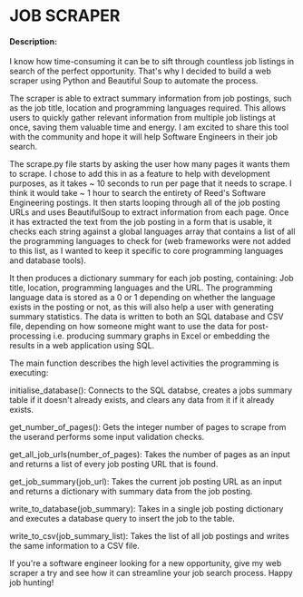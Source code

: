 # JOB SCRAPER

#### Description:
I know how time-consuming it can be to sift through countless job listings in search of the perfect opportunity. That's why I decided to build a web scraper using Python and Beautiful Soup to automate the process.

The scraper is able to extract summary information from job postings, such as the job title, location and programming languages required. This allows users to quickly gather relevant information from multiple job listings at once, saving them valuable time and energy. I am excited to share this tool with the community and hope it will help Software Engineers in their job search.

The scrape.py file starts by asking the user how many pages it wants them to scrape. I chose to add this in as a feature to help with development purposes, as it takes ~ 10 seconds to run per page that it needs to scrape. I think it would take ~ 1 hour to search the entirety of Reed's Software Engineering postings. It then starts looping through all of the job posting URLs and uses BeautifulSoup to extract information from each page. Once it has extracted the text from the job posting in a form that is usable, it checks each string against a global languages array that contains a list of all the programming languages to check for (web frameworks were not added to this list, as I wanted to keep it specific to core programming languages and database tools).

It then produces a dictionary summary for each job posting, containing: Job title, location, programming languages and the URL. The programming language data is stored as a 0 or 1 depending on whether the language exists in the posting or not, as this will also help a user with generating summary statistics. The data is written to both an SQL database and CSV file, depending on how someone might want to use the data for post-processing i.e. producing summary graphs in Excel or embedding the results in a web application using SQL.


The main function describes the high level activities the programming is executing:

initialise_database(): Connects to the SQL databse, creates a jobs summary table if it doesn't already exists, and clears any data from it if it already exists.

get_number_of_pages(): Gets the integer number of pages to scrape from the userand performs some input validation checks.

get_all_job_urls(number_of_pages): Takes the number of pages as an input and returns a list of every job posting URL that is found.

get_job_summary(job_url): Takes the current job posting URL as an input and returns a dictionary with summary data from the job posting.

write_to_database(job_summary): Takes in a single job posting dictionary and executes a database query to insert the job to the table.

write_to_csv(job_summary_list): Takes the list of all job postings and writes the same information to a CSV file.


If you're a software engineer looking for a new opportunity, give my web scraper a try and see how it can streamline your job search process. Happy job hunting!
